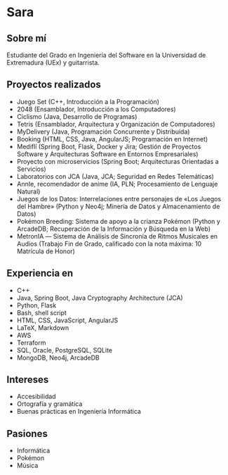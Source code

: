 # Sara

## Sobre mí

Estudiante del Grado en Ingeniería del Software en la Universidad de Extremadura (UEx) y guitarrista.

## Proyectos realizados

- Juego Set (C++, Introducción a la Programación)
- 2048 (Ensamblador, Introducción a los Computadores)
- Ciclismo (Java, Desarrollo de Programas)
- Tetris (Ensamblador, Arquitectura y Organización de Computadores)
- MyDelivery (Java, Programación Concurrente y Distribuida)
- Booking (HTML, CSS, Java, AngularJS; Programación en Internet)
- Mediflí (Spring Boot, Flask, Docker y Jira; Gestión de Proyectos Software y Arquitecturas Software en Entornos Empresariales)
- Proyecto con microservicios (Spring Boot; Arquitecturas Orientadas a Servicios)
- Laboratorios con JCA (Java, JCA; Seguridad en Redes Telemáticas)
- AnnIe, recomendador de anime (IA, PLN; Procesamiento de Lenguaje Natural)
- Juegos de los Datos: Interrelaciones entre personajes de «Los Juegos del Hambre» (Python y Neo4j; Minería de Datos y Almacenamiento de Datos)
- Pokémon Breeding: Sistema de apoyo a la crianza Pokémon (Python y ArcadeDB; Recuperación de la Información y Búsqueda en la Web)
- MetronIA ― Sistema de Análisis de Sincronía de Ritmos Musicales en Audios (Trabajo Fin de Grado, calificado con la nota máxima: 10 Matrícula de Honor)

## Experiencia en 

- C++
- Java, Spring Boot, Java Cryptography Architecture (JCA)
- Python, Flask
- Bash, shell script
- HTML, CSS, JavaScript, AngularJS
- LaTeX, Markdown
- AWS
- Terraform
- SQL, Oracle, PostgreSQL, SQLite
- MongoDB, Neo4j, ArcadeDB

## Intereses

- Accesibilidad
- Ortografía y gramática
- Buenas prácticas en Ingeniería Informática

## Pasiones

- Informática
- Pokémon
- Música
